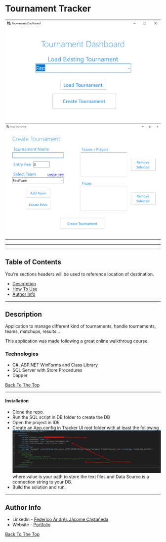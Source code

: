 # Tournament Tracker

![Project Image](./TournamentTracker.png)
![Project Image](./TournamentTracker2.png)


---
---
---

## Table of Contents
You're sections headers will be used to reference location of destination.

- [Description](#description)
- [How To Use](#how-to-use)
- [Author Info](#author-info)

---

## Description

Application to manage different kind of tournaments, handle tournaments, teams, matchups, results...

This application was made following a great online walkthroug course.

### Technologies

- C#, ASP.NET WinForms and Class Library
- SQL Server with Store Procedures
- Dapper

[Back To The Top](#read-me-template)

---

#### Installation

- Clone the repo.
- Run the SQL script in DB folder to create the DB
- Open the project in IDE 
- Create an App.config in Tracker UI root folder with at least the following
![Project Image](./Appconfig.png)
where value is your path to store the text files and Data Source is a connection string to your DB.
- Build the solution and run.




---

## Author Info

- Linkedin - [Federico Andrés Jácome Castañeda](https://www.linkedin.com/in/federicojacome/k)
- Website - [Portfolio](https://federocky.github.io/PersonalWeb/)

[Back To The Top](#read-me-template)
